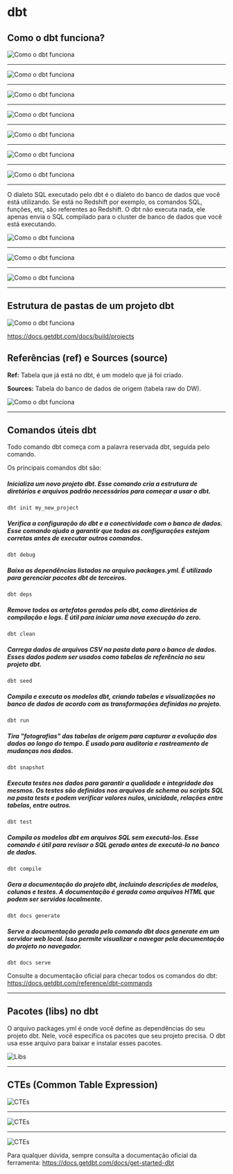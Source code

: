 # dbt

## Como o dbt funciona?

![Como o dbt funciona](images/image1.png 'Como o dbt funciona')

---

![Como o dbt funciona](images/image2.png 'Como o dbt funciona')

---

![Como o dbt funciona](images/image3.png 'Como o dbt funciona')

---

![Como o dbt funciona](images/image4.png 'Como o dbt funciona')

---

![Como o dbt funciona](images/image5.png 'Como o dbt funciona')

---

![Como o dbt funciona](images/image6.png 'Como o dbt funciona')

---

![Como o dbt funciona](images/image7.png 'Como o dbt funciona')

---

O dialeto SQL executado pelo dbt é o dialeto do banco de dados que você está utilizando. Se está no Redshift por exemplo, os comandos SQL, funções, etc, são referentes ao Redshift. O dbt não executa nada, ele apenas envia o SQL compilado para o cluster de banco de dados que você está executando.

![Como o dbt funciona](images/image8.png 'Como o dbt funciona')

---

![Como o dbt funciona](images/image9.png 'Como o dbt funciona')

---

![Como o dbt funciona](images/image10.png 'Como o dbt funciona')

---

## Estrutura de pastas de um projeto dbt

![Como o dbt funciona](images/image11.png 'Como o dbt funciona')

https://docs.getdbt.com/docs/build/projects

## Referências (ref) e Sources (source)

**Ref:** Tabela que já está no dbt, é um modelo que já foi criado.

**Sources:** Tabela do banco de dados de origem (tabela raw do DW).

![Como o dbt funciona](images/image12.png 'Como o dbt funciona')

---

## Comandos úteis dbt

Todo comando dbt começa com a palavra reservada dbt, seguida pelo comando.

Os principais comandos dbt são:

##### Inicializa um novo projeto dbt. Esse comando cria a estrutura de diretórios e arquivos padrão necessários para começar a usar o dbt.
```terminal
dbt init my_new_project
```

##### Verifica a configuração do dbt e a conectividade com o banco de dados. Esse comando ajuda a garantir que todas as configurações estejam corretas antes de executar outros comandos.
```terminal
dbt debug
```

##### Baixa as dependências listadas no arquivo packages.yml. É utilizado para gerenciar pacotes dbt de terceiros.
```terminal
dbt deps
```

##### Remove todos os artefatos gerados pelo dbt, como diretórios de compilação e logs. É útil para iniciar uma nova execução do zero.
```terminal
dbt clean
```

##### Carrega dados de arquivos CSV na pasta data para o banco de dados. Esses dados podem ser usados como tabelas de referência no seu projeto dbt.
```terminal
dbt seed
```

##### Compila e executa os modelos dbt, criando tabelas e visualizações no banco de dados de acordo com as transformações definidas no projeto.
```terminal
dbt run
```

##### Tira "fotografias" das tabelas de origem para capturar a evolução dos dados ao longo do tempo. É usado para auditoria e rastreamento de mudanças nos dados.
```terminal
dbt snapshot
```

##### Executa testes nos dados para garantir a qualidade e integridade dos mesmos. Os testes são definidos nos arquivos de schema ou scripts SQL na pasta tests e podem verificar valores nulos, unicidade, relações entre tabelas, entre outros.
```terminal
dbt test
```

##### Compila os modelos dbt em arquivos SQL sem executá-los. Esse comando é útil para revisar o SQL gerado antes de executá-lo no banco de dados.
```terminal
dbt compile
```

##### Gera a documentação do projeto dbt, incluindo descrições de modelos, colunas e testes. A documentação é gerada como arquivos HTML que podem ser servidos localmente.
```terminal
dbt docs generate
```

##### Serve a documentação gerada pelo comando dbt docs generate em um servidor web local. Isso permite visualizar e navegar pela documentação do projeto no navegador.
```terminal
dbt docs serve
```

Consulte a documentação oficial para checar todos os comandos do dbt: https://docs.getdbt.com/reference/dbt-commands

---

## Pacotes (libs) no dbt

O arquivo packages.yml é onde você define as dependências do seu projeto dbt. Nele, você especifica os pacotes que seu projeto precisa. O dbt usa esse arquivo para baixar e instalar esses pacotes.

![Libs](images/image13.png 'Libs')

---

## CTEs (Common Table Expression)

![CTEs](images/image14.png 'CTEs')

---

![CTEs](images/image15.png 'CTEs')

---

![CTEs](images/image16.png 'CTEs')

Para qualquer dúvida, sempre consulta a documentação oficial da ferramenta: https://docs.getdbt.com/docs/get-started-dbt
